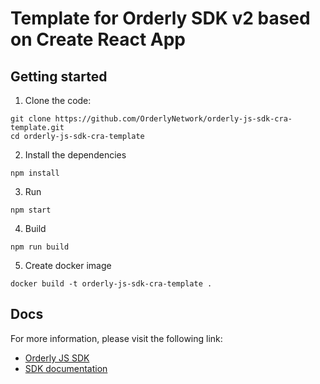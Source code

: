 # Template for Orderly SDK v2 based on Create React App

## Getting started

1. Clone the code:

```
git clone https://github.com/OrderlyNetwork/orderly-js-sdk-cra-template.git
cd orderly-js-sdk-cra-template
```

2. Install the dependencies

```
npm install
```

3. Run

```
npm start
```

4. Build

```
npm run build
```

5. Create docker image

```
docker build -t orderly-js-sdk-cra-template .
```

## Docs

For more information, please visit the following link:

- [Orderly JS SDK](https://github.com/OrderlyNetwork/js-sdk)
- [SDK documentation](https://orderly.network/docs/sdks)
